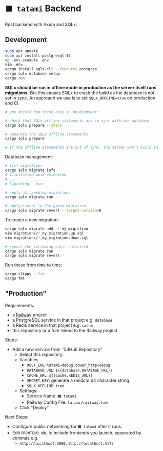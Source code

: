 # `🟧 tatami` Backend

Rust backend with Axum and SQLx.

## Development

```bash
sudo apt update
sudo apt install postgresql-14
cp .env.example .env
vim .env
cargo install sqlx-cli --features postgres
cargo sqlx database setup
cargo run
```

__SQLx should be run in offline mode in production as the server itself runs migrations.__
But this causes SQLx to crash the build as the database is not yet in sync.
An approach we use is to set `SQLX_OFFLINE=true` on production and CI.

```bash
# you should run these only in development:

# check that SQLx offline statements are in sync with the database
cargo sqlx prepare --check

# generate the SQLx offline statements
cargo sqlx prepare

# if the offline statements are out of sync, the server won't build in production / CI
```

Database management:

```bash
# list migrations
cargo sqlx migrate info
# 1/installed uuid extension
# ...
# 5/pending   user

# apply all pending migrations
cargo sqlx migrate run

# apply/revert to the given migration
cargo sqlx migrate revert --target-version=0
```

To create a new migration:

```bash
cargo sqlx migrate add -r my_migration
vim migrations/*_my_migration.up.sql
vim migrations/*_my_migration.down.sql

# repeat the following until satisfied
cargo sqlx migrate run
cargo sqlx migrate revert
```

Run these from time to time:

```bash
cargo clippy --fix
cargo fmt
```

## "Production"

Requirements:

* a [Railway](https://railway.app/) project
* a PostgreSQL service in that project e.g. `database`
* a Redis service in that project e.g. `cache`
* this repository or a fork linked to the Railway project

Steps:

* Add a new service from "GitHub Repository"
    * Select this repository.
    * Variables:
        * `RUST_LOG`: `tatami=debug,tower_http=debug`
        * `DATABASE_URL`: `${{database.DATABASE_URL}}`
        * `CACHE_URL`: `${{cache.REDIS_URL}}`
        * `SECRET_KEY`: generate a random 64 character string
        * `SQLX_OFFLINE`: `true`
    * Settings:
        * Service Name: `🟧 tatami`
        * Railway Config File: `tatami/railway.toml`
    * Click "Deploy"

Next Steps:

* Configure public networking for `🟧 tatami` after it runs.
* Edit `FRONTEND_URL` to include frontends you launch, separated by commas e.g.
    * `http://localhost:3000,http://localhost:5173`

